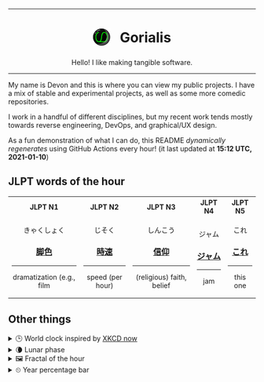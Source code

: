 ***

<h1 align="center">
<sub>
    <img src="readme/resources/avatar.png" height="36">
</sub>
&nbsp;
Gorialis
</h1>
<p align="center">
Hello! I like making tangible software.
</p>

***

My name is Devon and this is where you can view my public projects. I have a mix of stable and experimental projects, as well as some more comedic repositories.

I work in a handful of different disciplines, but my recent work tends mostly towards reverse engineering, DevOps, and graphical/UX design.

As a fun demonstration of what I can do, this README *dynamically regenerates* using GitHub Actions every hour! (it last updated at **15:12 UTC, 2021-01-10**)

<h2>JLPT words of the hour</h2>
<table>
    <tr>
        <th>JLPT N1</th>
        <th>JLPT N2</th>
        <th>JLPT N3</th>
        <th>JLPT N4</th>
        <th>JLPT N5</th>
    </tr>
    <tr>
        <td>
            <p align="center">きゃくしょく</p>
            <h3 align="center"><b><a href="https://jisho.org/search/%E8%84%9A%E8%89%B2">脚色</a></b></h3>
            <hr>
            <p align="center">dramatization (e.g.,<wbr> film</p>
        </td>
        <td>
            <p align="center">じそく</p>
            <h3 align="center"><b><a href="https://jisho.org/search/%E6%99%82%E9%80%9F">時速</a></b></h3>
            <hr>
            <p align="center">speed (per hour)</p>
        </td>
        <td>
            <p align="center">しんこう</p>
            <h3 align="center"><b><a href="https://jisho.org/search/%E4%BF%A1%E4%BB%B0">信仰</a></b></h3>
            <hr>
            <p align="center">(religious) faith,<wbr> belief</p>
        </td>
        <td>
            <p align="center">ジャム</p>
            <h3 align="center"><b><a href="https://jisho.org/search/%E3%82%B8%E3%83%A3%E3%83%A0">ジャム</a></b></h3>
            <hr>
            <p align="center">jam</p>
        </td>
        <td>
            <p align="center">これ</p>
            <h3 align="center"><b><a href="https://jisho.org/search/%E3%81%93%E3%82%8C">これ</a></b></h3>
            <hr>
            <p align="center">this one</p>
        </td>
    </tr>
</table>

<h2>Other things</h2>
<details>
<summary>🕒  World clock inspired by <a href="https://xkcd.com/now">XKCD now</a></summary>

> <img src="generated/now.png" width="512">

</details>
<details>
<summary>🌘 Lunar phase</summary>

The moon is approximately 93.32% through its phase (Waning Crescent).

</details>
<details>
<summary>&#x1f5bc; Fractal of the hour</summary>

> <img src="generated/fractal.png" width="512">

</details>
<details>
<summary>&#x23f2; Year percentage bar</summary>
<pre><code>2021 [▁▁▁▁▁▁▁▁▁▁▁▁▁▁▁▁▁▁▁▁] 2.64%</code></pre>
</details>
